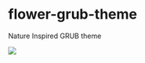 # flower-grub-theme

Nature Inspired GRUB theme

![](/home/natalie/.config/marktext/images/42b3140a5a1f21d62cacd799bb54efd80f99e5c7.png)
